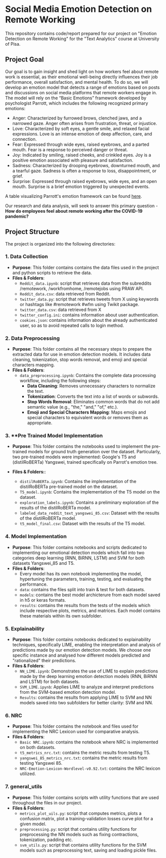 # Social Media Emotion Detection on Remote Working
This repository contains code/report prepared for our project on "Emotion Detection on Remote Working" for the "Text Analytics" course at University of Pisa.

## Project Goal
Our goal is to gain insight and shed light on how workers feel about remote work is essential, as their emotional well-being directly influences their job performance, overall satisfaction, and mental health. To do so, we will develop an emotion model that detects a range of emotions based on posts and discussions on social media platforms that remote workers engage in. The model will rely on the “Basic Emotions” framework developed by psychologist Parrott, which includes the following recognized primary emotions:  

- Anger: Characterized by furrowed brows, clenched jaws, and a narrowed gaze. Anger often arises from frustration, threat, or injustice.
- Love: Characterized by soft eyes, a gentle smile, and relaxed facial expressions. Love is an intense emotion of deep affection, care, and connection.
- Fear: Expressed through wide eyes, raised eyebrows, and a parted mouth. Fear is a response to perceived danger or threat.
- Joy: Indicated by smiling, raised cheeks, and crinkled eyes. Joy is a positive emotion associated with pleasure and satisfaction.
- Sadness: Characterized by drooping eyebrows, downturned mouth, and a tearful gaze. Sadness is often a response to loss, disappointment, or grief.
- Surprise: Expressed through raised eyebrows, wide eyes, and an open mouth. Surprise is a brief emotion triggered by unexpected events.

A table visualizing Parrott's emotion framework can be found [here](https://www.researchgate.net/figure/Parrotts-emotion-framework_tbl1_266657790).
 
Our research and data analysis, will seek to answer this primary question - **How do employees feel about remote working after the COVID-19 pandemic?**

## Project Structure

The project is organized into the following directories:

### 1. **Data Collection**
   - **Purpose**: This folder contains contains the data files used in the project and python scripts to retrieve the data.
   - **Files & Folders**:
      - `Reddit_data.ipynb`: script that retrieves data from the subreddits /remotework, /workfromhome, /remotejobs using PRAW API.
      - `Reddit_data.csv`: data retrieved from Reddit.
      - `twitter_data.py`: script that retrieves tweets from X using keywords or hashtags like #remotework #wfm using Twikit package.
      - `twitter_data.csv`: data retrieved from X
      - `twitter_config.ini`: contains information about user authentication.
      - `cookies.json`: contains information about the already authenticated user, so as to avoid repeated calls to login method.
       
### 2. **Data Preprocessing**
   - **Purpose**: This folder contains all the necessary steps to prepare the extracted data for use in emotion detection models. It includes data cleaning, tokenization, stop words removal, and emoji and special characters mapping.
   - **Files & Folders**:
      - `data_preprocessing.ipynb`: Contains the complete data processing workflow, including the following steps:
         - **Data Cleaning**: Removes unnecessary characters to normalize the text.
         - **Tokenization**: Converts the text into a list of words or subwords.
         - **Stop Words Removal**: Eliminates common words that do not add semantic value (e.g., "the," "and," "of," etc.).
         - **Emoji and Special Characters Mapping**: Maps emojis and special characters to equivalent words or removes them as appropriate.


### 3. **Pre Trained Model Implementation
   - **Purpose**: This folder contains the notebooks used to implement the pre-trained models for ground truth generation over the dataset. Particularly, two pre-trained models were implemented: Google's T5 and (distilRoBERTa) Yangswei, trained specifically on Parrot's emotion tree.

   -  **Files & Folders:**:
      - `distilRoBERTa.ipynb`: Contains the implementation of the distilRoBERTa pre-trained model on the dataset.
      - `T5_model.ipynb`: Contains the implementation of the T5 model on the dataset.
      - `exploration_labels.ipynb`: Contains a preliminary exploration of the results of the distilRoBERTa model.
      - `labeled_data_reddit_text_yangswei_85.csv`: Dataset with the results of the distilRoBERTa model.
      - `t5_model_final.csv`: Dataset with the results of the T5 model.

### 4. **Model Implementation**
   - **Purpose**: This folder contains notebooks and scripts dedicated to implementing our emotional detection models which fall into two categories deep learning (RNN, BiRNN, LSTM) and SVM for both datasets Yangswei_85 and T5.
   - **Files & Folders**:
      -  Every model has its own notebook implementing the model, hypertuning the parameters, training, testing, and evaluating the performance.
      - `data`: contains the files split into train & test for both datasets.
      - `models`: contains the best model archicterure from each model saved in h5 or keras formats.
      - `results`: contains the results from the tests of the models which include respective plots, metrics, and matrices. Each model contains these materials within its own subfolder.

### 5. **Explainability**
   - **Purpose**: This folder contains notebooks dedicated to explainability techniques, specifically LIME, enabling the interpretation and analysis of predictions made by our emotion detection models. We choose one specific instance and analysed how different models predicted and "rationalized" their predictions.
   - **Files & Folders**:
      - `NN_LIME.ipynb`: Demonstrates the use of LIME to explain predictions made by the deep learning emotion detection models (RNN, BiRNN and LSTM) for both datasets.
      - `SVM_LIME.ipynb`: Applies LIME to analyze and interpret predictions from the SVM-based emotion detection model.
      - `Results`: contains the results from applying LIME to SVM and NN models saved into two subfolders for better clarity: SVM and NN.

### 6. **NRC**
  - **Purpose**: This folder contains the notebook and files used for implementing the NRC Lexicon used for comparative analysis.
   - **Files & Folders**:
      - `Basic NRC.ipynb`: contains the notebook where NRC is implemented on both datasets.
      - `t5_metrics_nrc.txt`: contains the metric results from testing T5.
      - `yangswei_85_metrics_nrc.txt`: contains the metric results from testing Yangswei 85.
      - `NRC-Emotion-Lexicon-Wordlevel-v0.92.txt`: contains the NRC lexicon utilized.
        
### 7. **general_utils**
   - **Purpose**: This folder contains scripts with utility functions that are used throughout the files in our project.
   - **Files & Folders**:
      - `metrics_plot_uils.py`: script that computes metrics, plots a confusion matrix, plot a training-validation losses curve plot for a given model.
      - `preprocessing.py`: script that contains utility functions for preprocessing the  NN models such as fixing contractions, tokenization, padding etc.
      - `svm_utils.py`: script that contains utility functions for the SVM models such as preprocessing text, saving and loading pickle files.
